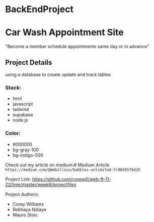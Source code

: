 # BackEndProject
# Car Wash Appointment Site
"Become a member schedule appointments same day or in advance"
## Project Details
using a database to create update and track tables
### Stack:
* html
* javascript
* tailwind
* supabase
* node.js


### Color: 
* #000000
* bg-gray-100
* bg-indigo-500



Check out my article on medium:# Medium Article `https://medium.com/@mmbillsus/bubbles-unlimited-fc98d55fb425`

Project Link: https://github.com/corewill/web-ft-11-22/tree/master/week6/projectfiles

Project Authors:
* Corey Williams
* Rokhaya Ndiaye
* Mauro Stoic
